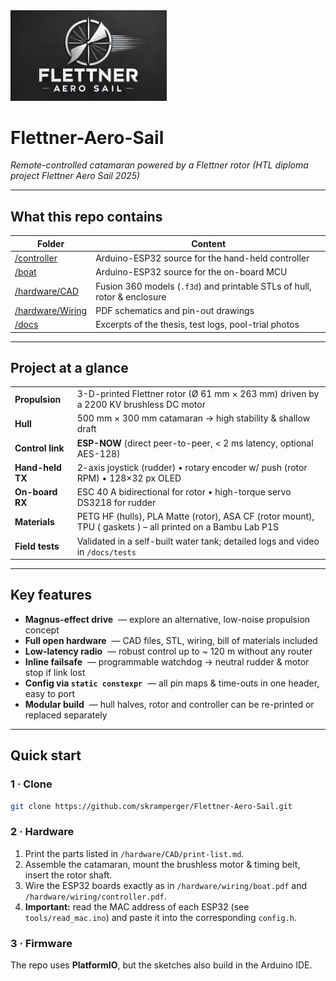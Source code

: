 <img src="images/logo.jpg" alt="Flettner Aero Sail Logo" width="250">

# Flettner-Aero-Sail  
*Remote-controlled catamaran powered by a Flettner rotor (HTL diploma project Flettner Aero Sail 2025)*

---

## What this repo contains
| Folder | Content |
|--------|---------|
| [/controller](/controller)            | Arduino-ESP32 source for the hand-held controller |
| [/boat](/boat)                        | Arduino-ESP32 source for the on-board MCU |
| [/hardware/CAD](/hardware/CAD)        | Fusion 360 models (`.f3d`) and printable STLs of hull, rotor & enclosure |
| [/hardware/Wiring](/hardware/Wiring)  | PDF schematics and pin-out drawings |
| [/docs](/docs)                        | Excerpts of the thesis, test logs, pool-trial photos |

---

## Project at a glance
|    |    |
|----|----|
| **Propulsion** | 3-D-printed Flettner rotor (Ø 61 mm × 263 mm) driven by a 2200 KV brushless DC motor |
| **Hull** | 500 mm × 300 mm catamaran → high stability & shallow draft |
| **Control link** | **ESP-NOW** (direct peer-to-peer, < 2 ms latency, optional AES-128) |
| **Hand-held TX** | 2-axis joystick (rudder) • rotary encoder w/ push (rotor RPM) • 128×32 px OLED |
| **On-board RX** | ESC 40 A bidirectional for rotor • high-torque servo DS3218 for rudder |
| **Materials** | PETG HF (hulls), PLA Matte (rotor), ASA CF (rotor mount), TPU ( gaskets ) – all printed on a Bambu Lab P1S |
| **Field tests** | Validated in a self-built water tank; detailed logs and video in `/docs/tests` |

---

## Key features
- **Magnus-effect drive** &nbsp;— explore an alternative, low-noise propulsion concept  
- **Full open hardware** &nbsp;— CAD files, STL, wiring, bill of materials included  
- **Low-latency radio** &nbsp;— robust control up to ~ 120 m without any router  
- **Inline failsafe** &nbsp;— programmable watchdog → neutral rudder & motor stop if link lost  
- **Config via `static constexpr`** &nbsp;— all pin maps & time-outs in one header, easy to port  
- **Modular build** &nbsp;— hull halves, rotor and controller can be re-printed or replaced separately  

---

## Quick start

### 1 · Clone
```bash
git clone https://github.com/skramperger/Flettner-Aero-Sail.git
```

### 2 · Hardware
1. Print the parts listed in `/hardware/CAD/print-list.md`.  
2. Assemble the catamaran, mount the brushless motor & timing belt, insert the rotor shaft.  
3. Wire the ESP32 boards exactly as in `/hardware/wiring/boat.pdf` and `/hardware/wiring/controller.pdf`.  
4. **Important:** read the MAC address of each ESP32 (see `tools/read_mac.ino`) and paste it into the corresponding `config.h`.

### 3 · Firmware
The repo uses **PlatformIO**, but the sketches also build in the Arduino IDE.



